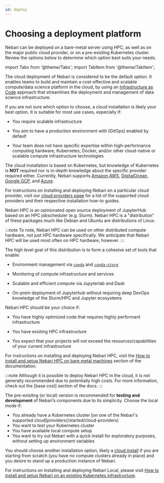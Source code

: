 ```yaml
---
id: deploy
---
```


# Choosing a deployment platform


Nebari can be deployed on a bare-metal server using HPC, as well as on the major public cloud provider, or on a pre-existing Kubernetes cluster. Review the options below to determine which option best suits your needs.

import Tabs from '@theme/Tabs';
import TabItem from '@theme/TabItem';

<Tabs>
  <TabItem value="cloud" label="Cloud" default>

The cloud deployment of Nebari is considered to be the default option. It enables teams to build and maintain a cost-effective and scalable compute/data science platform in the cloud, by using an [Infrastructure as Code](https://en.wikipedia.org/wiki/Infrastructure_as_code) approach that streamlines the deployment and management of data science infrastructure.

If you are not sure which option to choose, a cloud installation is likely your best option. It is suitable for most use cases, especially if:

- You require scalable infrastructure

- You aim to have a production environment with [GitOps] enabled by default

- Your team does not have specific expertise within high-performance computing hardware, Kubernetes, Docker, and/or other cloud-native or scalable compute infrastructure technologies

The cloud installation is based on Kubernetes, but knowledge of Kubernetes is **NOT** required nor is in-depth knowledge about the specific provider required either. Currently, Nebari supports [Amazon AWS](/how-tos/nebari-aws.md), [DigitalOcean](/how-tos/nebari-do.md), [Google GCP](/how-tos/nebari-gcp.md), and [Azure](/how-tos/nebari-azure.md).


For instructions on installing and deploying Nebari on a particular cloud provider, visit our [cloud providers page](/getting-started/cloud-providers) for a list of the supported cloud providers and their respective installation how-to guides.

</TabItem>
<TabItem value="hpc" label="HPC">

Nebari HPC is an opinionated open source deployment of JupyterHub based on an HPC jobscheduler (e.g. Slurm). Nebari HPC is a "distribution" of these packages much like Debian and Ubuntu are distributions of Linux.

:::note
To note, Nebari HPC can be used on other distributed compute hardware, not just HPC hardware specifically. We anticipate that Nebari HPC will be used most often on HPC hardware, however.
:::

The high level goal of this distribution is to form a cohesive set of tools that enable:

- Environment management via [`conda`](https://docs.conda.io/en/latest/) and [`conda-store`](https://conda-store.readthedocs.io/en/latest/)

- Monitoring of compute infrastructure and services

- Scalable and efficient compute via Jupyterlab and Dask

- On-prem deployment of Jupyterhub without requiring deep DevOps knowledge of the Slurm/HPC and Jupyter ecosystems

Nebari HPC should be your choice if:

- You have highly optimized code that requires highly performant infrastructure

- You have existing HPC infrastructure

- You expect that your projects will not exceed the resources/capabilities of your current infrastructure

For instructions on installing and deploying Nebari HPC, visit the [How to install and setup Nebari HPC on bare metal machines](/how-tos/nebari-hpc) section of the documentation.

:::note
Although it is possible to deploy Nebari HPC in the cloud, it is not generally recommended due to potentially high costs. For more information, check out the [base cost] section of the docs.
:::


</TabItem>
<TabItem value="local" label="Pre-existing Kubernetes cluster">

The pre-exisitng (or local) version is recommended for **testing and development** of Nebari’s components due to its simplicity. Choose the local mode if:

- You already have a Kubernetes cluster [on one of the Nebari's supported cloud]providers(/started/cloud-providers)
- You want to test your Kubernetes cluster
- You have available local compute setup
- You want to try out Nebari with a quick install for exploratory purposes, without setting up environment variables

You should choose another installation option, likely a [cloud install](/getting-started/cloud-providers) if you are starting from scratch (you have no compute clusters already in place) and you desire to stand up a production instance of Nebari.

For instructions on installing and deploying Nebari Local, please visit [How to install and setup Nebari on an existing Kubernetes infrastructure](/how-tos/nebari-local).

</TabItem>
</Tabs>
